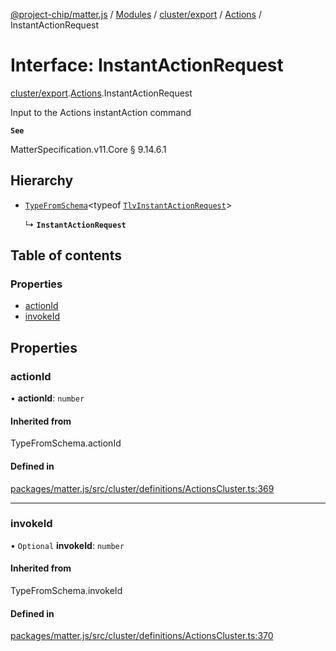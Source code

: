 [@project-chip/matter.js](../README.md) / [Modules](../modules.md) / [cluster/export](../modules/cluster_export.md) / [Actions](../modules/cluster_export.Actions.md) / InstantActionRequest

# Interface: InstantActionRequest

[cluster/export](../modules/cluster_export.md).[Actions](../modules/cluster_export.Actions.md).InstantActionRequest

Input to the Actions instantAction command

**`See`**

MatterSpecification.v11.Core § 9.14.6.1

## Hierarchy

- [`TypeFromSchema`](../modules/tlv_export.md#typefromschema)\<typeof [`TlvInstantActionRequest`](../modules/cluster_export.Actions.md#tlvinstantactionrequest)\>

  ↳ **`InstantActionRequest`**

## Table of contents

### Properties

- [actionId](cluster_export.Actions.InstantActionRequest.md#actionid)
- [invokeId](cluster_export.Actions.InstantActionRequest.md#invokeid)

## Properties

### actionId

• **actionId**: `number`

#### Inherited from

TypeFromSchema.actionId

#### Defined in

[packages/matter.js/src/cluster/definitions/ActionsCluster.ts:369](https://github.com/project-chip/matter.js/blob/0c058ae17fdba4c0b89b8b13c309011d51782299/packages/matter.js/src/cluster/definitions/ActionsCluster.ts#L369)

___

### invokeId

• `Optional` **invokeId**: `number`

#### Inherited from

TypeFromSchema.invokeId

#### Defined in

[packages/matter.js/src/cluster/definitions/ActionsCluster.ts:370](https://github.com/project-chip/matter.js/blob/0c058ae17fdba4c0b89b8b13c309011d51782299/packages/matter.js/src/cluster/definitions/ActionsCluster.ts#L370)
